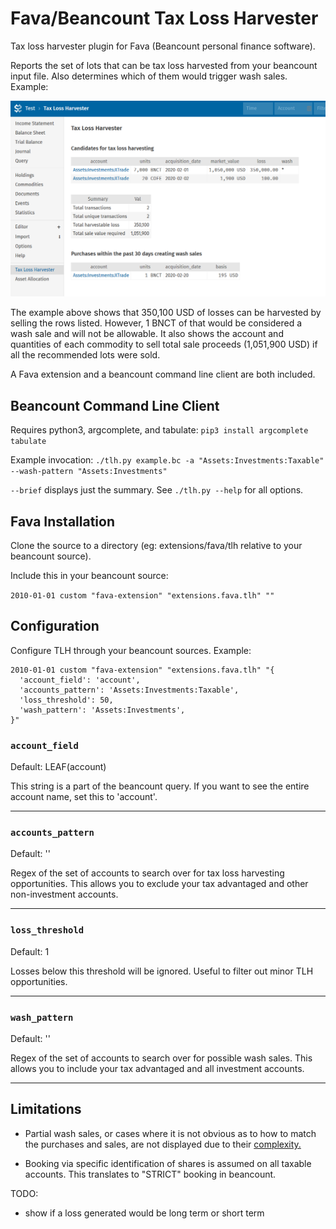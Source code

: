 # Fava/Beancount Tax Loss Harvester
Tax loss harvester plugin for Fava (Beancount personal finance software).

Reports the set of lots that can be tax loss harvested from your beancount input file.
Also determines which of them would trigger wash sales. Example:

![TLH screenshot](./readme-screenshot.png)

The example above shows that 350,100 USD of losses can be harvested by selling the rows
listed. However, 1 BNCT of that would be considered a wash sale and will not be
allowable. It also shows the account and quantities of each commodity to sell total sale
proceeds (1,051,900 USD) if all the recommended lots were sold.

A Fava extension and a beancount command line client are both included.

## Beancount Command Line Client

Requires python3, argcomplete, and tabulate:
```pip3 install argcomplete tabulate```

Example invocation:
```./tlh.py example.bc -a "Assets:Investments:Taxable" --wash-pattern "Assets:Investments"```

```--brief``` displays just the summary. See ```./tlh.py --help``` for all options.


## Fava Installation
Clone the source to a directory (eg: extensions/fava/tlh relative to your beancount
source).

Include this in your beancount source:

```2010-01-01 custom "fava-extension" "extensions.fava.tlh" ""```

## Configuration

Configure TLH through your beancount sources. Example:

```
2010-01-01 custom "fava-extension" "extensions.fava.tlh" "{
  'account_field': 'account',
  'accounts_pattern': 'Assets:Investments:Taxable',
  'loss_threshold': 50,
  'wash_pattern': 'Assets:Investments',
}"
```

### `account_field`
Default: LEAF(account)

This string is a part of the beancount query. If you want to see the entire account
name, set this to 'account'.

---

### `accounts_pattern`
Default: ''

Regex of the set of accounts to search over for tax loss harvesting opportunities.
This allows you to exclude your tax advantaged and other non-investment accounts.

---

### `loss_threshold`
Default: 1

Losses below this threshold will be ignored. Useful to filter out minor TLH
opportunities.

---

### `wash_pattern`
Default: ''

Regex of the set of accounts to search over for possible wash sales. This allows you to
include your tax advantaged and all investment accounts.

---

## Limitations

- Partial wash sales, or cases where it is not obvious as to how to match the purchases
  and sales, are not displayed due to their
  [complexity.](https://fairmark.com/investment-taxation/capital-gain/wash/wash-sale-matching-rules/)

- Booking via specific identification of shares is assumed on all taxable accounts. This
  translates to "STRICT" booking in beancount.


TODO:
- show if a loss generated would be long term or short term
